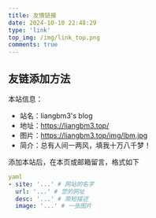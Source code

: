 ```yaml
---
title: 友情链接
date: 2024-10-10 22:48:29
type: 'link'
top_img: /img/link_top.png
comments: true
---
```


## 友链添加方法

本站信息：
+ 站名：liangbm3's blog
+ 地址：https://liangbm3.top/
+ 图片：https://liangbm3.top/img/lbm.jpg
+ 简介：总有人间一两风，填我十万八千梦！

添加本站后，在本页或邮箱留言，格式如下
```yaml
yaml
- site: '...' # 网站的名字
  url: '...' # 您的网址
  desc: '...' # 简短描述
  image: '...' # 一张图片
```